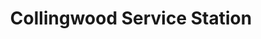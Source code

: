 ---
title: "Collingwood Service Station"
url: /blackpool/collingwood-service-station/
shop: convenience
---